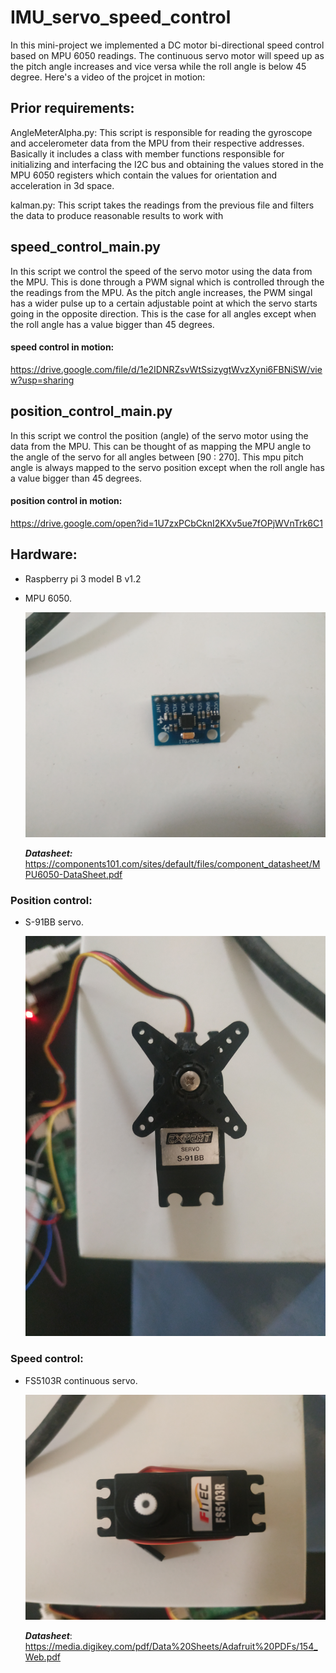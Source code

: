 # IMU_servo_speed_control
In this mini-project we implemented a DC motor bi-directional speed control based on MPU 6050 readings. The continuous servo motor will speed up as the pitch angle increases and vice versa while the roll angle is below 45 degree. Here's a video of the projcet in motion: 


## Prior requirements:
AngleMeterAlpha.py: This script is responsible for reading the gyroscope and accelerometer data from the MPU from their respective addresses. Basically it includes a class with member functions responsible for initializing and interfacing the I2C bus and obtaining the values stored in the MPU 6050 registers which contain the values for orientation and acceleration in 3d space. 

kalman.py: This script takes the readings from the previous file and filters the data to produce reasonable results to work with

## speed_control_main.py

In this script we control the speed of the servo motor using the data from the MPU. This is done through a PWM signal which is controlled through the the readings from the MPU. As the pitch angle increases, the PWM singal has a wider pulse up to a certain adjustable point at which the servo starts going in the opposite direction. This is the case for all angles except when the roll angle has a value bigger than 45 degrees. 
#### speed control in motion:
https://drive.google.com/file/d/1e2IDNRZsvWtSsizygtWvzXyni6FBNiSW/view?usp=sharing

## position_control_main.py

In this script we control the position (angle) of the servo motor using the data from the MPU. This can be thought of as mapping the MPU angle to the angle of the servo for all angles between [90 : 270]. This mpu pitch angle is always mapped to the servo position except when the roll angle has a value bigger than 45 degrees. 

#### position control in motion:
https://drive.google.com/open?id=1U7zxPCbCknI2KXv5ue7fOPjWVnTrk6C1

## Hardware: 
- Raspberry pi 3 model B v1.2
- MPU 6050.

    ![mpu](images/mpu.jpg)
     
     ***Datasheet:*** https://components101.com/sites/default/files/component_datasheet/MPU6050-DataSheet.pdf
### Position control:
- S-91BB servo. 
  
  ![continuous servo](images/position&#32;servo.jpg)
### Speed control:
- FS5103R continuous servo. 

    ![position servo](images/continuousServo.jpg)
    
    ***Datasheet***: https://media.digikey.com/pdf/Data%20Sheets/Adafruit%20PDFs/154_Web.pdf

